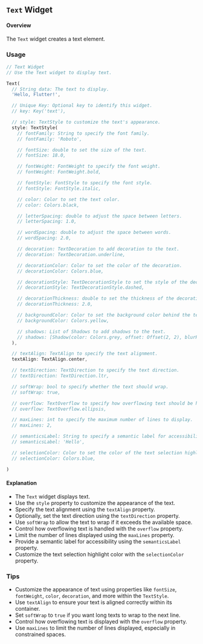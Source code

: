 ## `Text` Widget

#### Overview
The `Text` widget creates a text element.

### Usage
```dart
// Text Widget
// Use the Text widget to display text.

Text(
  // String data: The text to display.
  'Hello, Flutter!',

  // Unique Key: Optional key to identify this widget.
  // key: Key('text'),

  // style: TextStyle to customize the text's appearance.
  style: TextStyle(
    // fontFamily: String to specify the font family.
    // fontFamily: 'Roboto',

    // fontSize: double to set the size of the text.
    // fontSize: 18.0,

    // fontWeight: FontWeight to specify the font weight.
    // fontWeight: FontWeight.bold,

    // fontStyle: FontStyle to specify the font style.
    // fontStyle: FontStyle.italic,

    // color: Color to set the text color.
    // color: Colors.black,

    // letterSpacing: double to adjust the space between letters.
    // letterSpacing: 1.0,

    // wordSpacing: double to adjust the space between words.
    // wordSpacing: 2.0,

    // decoration: TextDecoration to add decoration to the text.
    // decoration: TextDecoration.underline,

    // decorationColor: Color to set the color of the decoration.
    // decorationColor: Colors.blue,

    // decorationStyle: TextDecorationStyle to set the style of the decoration.
    // decorationStyle: TextDecorationStyle.dashed,

    // decorationThickness: double to set the thickness of the decoration.
    // decorationThickness: 2.0,

    // backgroundColor: Color to set the background color behind the text.
    // backgroundColor: Colors.yellow,

    // shadows: List of Shadows to add shadows to the text.
    // shadows: [Shadow(color: Colors.grey, offset: Offset(2, 2), blurRadius: 3)],
  ),

  // textAlign: TextAlign to specify the text alignment.
  textAlign: TextAlign.center,

  // textDirection: TextDirection to specify the text direction.
  // textDirection: TextDirection.ltr,

  // softWrap: bool to specify whether the text should wrap.
  // softWrap: true,

  // overflow: TextOverflow to specify how overflowing text should be handled.
  // overflow: TextOverflow.ellipsis,

  // maxLines: int to specify the maximum number of lines to display.
  // maxLines: 2,

  // semanticsLabel: String to specify a semantic label for accessibility.
  // semanticsLabel: 'Hello',

  // selectionColor: Color to set the color of the text selection highlight.
  // selectionColor: Colors.blue,

)
```

#### Explanation
- The `Text` widget displays text.
- Use the `style` property to customize the appearance of the text.
- Specify the text alignment using the `textAlign` property.
- Optionally, set the text direction using the `textDirection` property.
- Use `softWrap` to allow the text to wrap if it exceeds the available space.
- Control how overflowing text is handled with the `overflow` property.
- Limit the number of lines displayed using the `maxLines` property.
- Provide a semantic label for accessibility using the `semanticsLabel` property.
- Customize the text selection highlight color with the `selectionColor` property.

### Tips
- Customize the appearance of text using properties like `fontSize`, `fontWeight`, `color`, `decoration`, and more within the `TextStyle`.
- Use `textAlign` to ensure your text is aligned correctly within its container.
- Set `softWrap` to `true` if you want long texts to wrap to the next line.
- Control how overflowing text is displayed with the `overflow` property.
- Use `maxLines` to limit the number of lines displayed, especially in constrained spaces.
